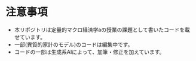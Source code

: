 # 注意事項
- 本リポジトリは定量的マクロ経済学aの授業の課題として書いたコードを載せています。
- 一部(異質的家計のモデル)のコードは編集中です。
- コードの一部は生成系AIによって、加筆・修正を加えています。